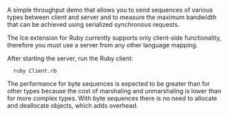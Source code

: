 A simple throughput demo that allows you to send sequences of various
types between client and server and to measure the maximum bandwidth
that can be achieved using serialized synchronous requests.

The Ice extension for Ruby currently supports only client-side
functionality, therefore you must use a server from any other language
mapping.

After starting the server, run the Ruby client:

      ruby Client.rb

The performance for byte sequences is expected to be greater than
for other types because the cost of marshaling and unmarshaling is
lower than for more complex types. With byte sequences there is no
need to allocate and deallocate objects, which adds overhead.

